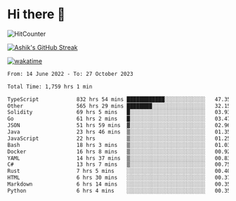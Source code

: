 # Hi there 👋

![HitCounter](https://hits.seeyoufarm.com/api/count/incr/badge.svg?url=https%3A%2F%2Fgithub.com%2Fashrhmn1212%2Fhit-counter)

<!-- ![Contribution Graph](https://github-readme-activity-graph.cyclic.app/graph?username=ashrhmn) -->


<!-- [![Top Langs](https://github-readme-stats.vercel.app/api/top-langs/?username=ashrhmn&layout=compact&theme=synthwave&langs_count=10&card_width=445)](https://github.com/anuraghazra/github-readme-stats) -->

[![Ashik's GitHub Streak](https://github-readme-streak-stats.herokuapp.com/?user=ashrhmn&theme=blood&fire=DD7F1C&background=151515&dates=9f9f9f&border=DD2727)](https://git.io/streak-stats)

<!-- ![Ashik's GitHub stats](https://github-readme-stats.vercel.app/api/?username=ashrhmn&show_icons=true&title_color=fff&icon_color=79ff97&text_color=9f9f9f&bg_color=151515) -->

[![wakatime](https://wakatime.com/badge/user/3df86613-ba63-4631-8e65-0ff18e7becad.svg)](https://wakatime.com/@3df86613-ba63-4631-8e65-0ff18e7becad)

<!--START_SECTION:waka-->

```txt
From: 14 June 2022 - To: 27 October 2023

Total Time: 1,759 hrs 1 min

TypeScript            832 hrs 54 mins ████████████░░░░░░░░░░░░░   47.35 %
Other                 565 hrs 29 mins ████████░░░░░░░░░░░░░░░░░   32.15 %
Solidity              69 hrs 5 mins   █░░░░░░░░░░░░░░░░░░░░░░░░   03.93 %
Go                    61 hrs 2 mins   █░░░░░░░░░░░░░░░░░░░░░░░░   03.47 %
JSON                  51 hrs 59 mins  ▓░░░░░░░░░░░░░░░░░░░░░░░░   02.96 %
Java                  23 hrs 46 mins  ▒░░░░░░░░░░░░░░░░░░░░░░░░   01.35 %
JavaScript            22 hrs          ▒░░░░░░░░░░░░░░░░░░░░░░░░   01.25 %
Bash                  18 hrs 3 mins   ▒░░░░░░░░░░░░░░░░░░░░░░░░   01.03 %
Docker                16 hrs 8 mins   ▒░░░░░░░░░░░░░░░░░░░░░░░░   00.92 %
YAML                  14 hrs 37 mins  ▒░░░░░░░░░░░░░░░░░░░░░░░░   00.83 %
C#                    13 hrs 7 mins   ▒░░░░░░░░░░░░░░░░░░░░░░░░   00.75 %
Rust                  7 hrs 5 mins    ░░░░░░░░░░░░░░░░░░░░░░░░░   00.40 %
HTML                  6 hrs 30 mins   ░░░░░░░░░░░░░░░░░░░░░░░░░   00.37 %
Markdown              6 hrs 14 mins   ░░░░░░░░░░░░░░░░░░░░░░░░░   00.35 %
Python                6 hrs 4 mins    ░░░░░░░░░░░░░░░░░░░░░░░░░   00.35 %
```

<!--END_SECTION:waka-->


<!--### Most Used Languages
<img src="https://wakatime.com/share/@ashrhmn/24ecb986-5bf8-4607-af7f-0aab08908d8c.png" />

### Favourite Tools
<img src="https://wakatime.com/share/@ashrhmn/f4e08015-f3bc-460a-9228-95a3ba11c604.png" />-->

